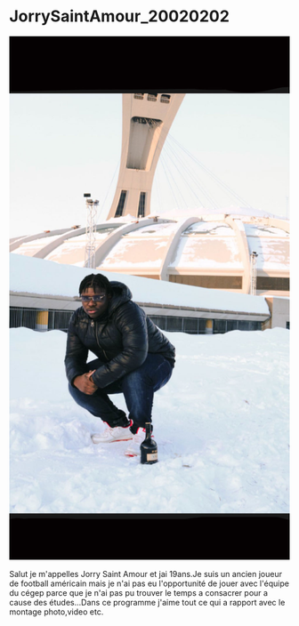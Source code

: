 # JorrySaintAmour_20020202
![YouKnowTheVibezzz](media/MicrosoftTeams-image.png)

Salut je m'appelles Jorry Saint Amour et jai 19ans.Je suis un ancien joueur de football américain mais je n'ai pas eu l'opportunité de jouer avec l'équipe du cégep parce que je n'ai pas pu trouver le temps a consacrer pour a cause des études...Dans ce programme j'aime tout ce qui a rapport avec le montage photo,video etc.
